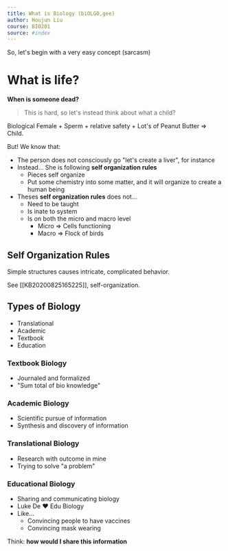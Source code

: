 ```yaml
---
title: What is Biology (biOLGO,gee)
author: Houjun Liu
course: BIO201
source: #index
---
```


So, let's begin with a very easy concept (sarcasm)

# What is life?
**When is someone dead?**

> This is hard, so let's instead think about what a child?

Biological Female + Sperm + relative safety + Lot's of Peanut Butter => Child.

But! We know that:

* The person does not consciously go "let's create a liver", for instance
* Instead… She is following **self organization rules**
    * Pieces self organize
    * Put some chemistry into some matter, and it will organize to create a human being
* Theses **self organization rules** does not…
    * Need to be taught
    * Is inate to system
    * Is on both the micro and macro level
        * Micro => Cells functioning
        * Macro => Flock of birds

## Self Organization Rules
Simple structures causes intricate, complicated behavior.

See [[KB20200825165225]], self-organization.

## Types of Biology
* Translational
* Academic
* Textbook
* Education

### Textbook Biology
* Journaled and formalized
* "Sum total of bio knowledge"

### Academic Biology
* Scientific pursue of information
* Synthesis and discovery of information

### Translational Biology
* Research with outcome in mine
* Trying to solve "a problem"

### Educational Biology
* Sharing and communicating biology
* Luke De :heart: Edu Biology 
* Like…
    * Convincing people to have vaccines
    * Convincing mask wearing

Think: **how would I share this information** 